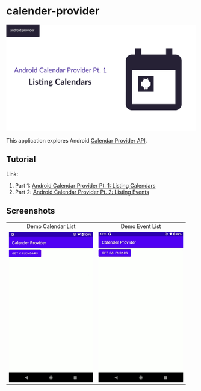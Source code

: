 # calender-provider

<div align="center">
    <img src="screenshots/calendar-provider.jpg" />
</div>

This application explores Android [Calendar Provider API](https://developer.android.com/guide/topics/providers/calendar-provider).

## Tutorial

Link: 

1. Part 1: [Android Calendar Provider Pt. 1: Listing Calendars](https://yggr.medium.com/android-calendar-provider-pt-1-listing-calendars-a3b6aeac77d3)
2. Part 2: [Android Calendar Provider Pt. 2: Listing Events](https://yggr.medium.com/android-calendar-provider-pt-2-listing-events-2b1c7ca72535) 

## Screenshots

| | |
| :-: | :-: |
| Demo Calendar List | Demo Event List |
| <img src="screenshots/calendar-provider-demo-1.gif" height="400" /> | <img src="screenshots/calendar-provider-demo-2.gif" height="400" /> |
